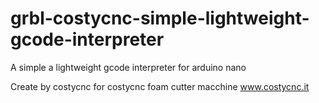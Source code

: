 # grbl-costycnc-simple-lightweight-gcode-interpreter
A simple a lightweight gcode interpreter for arduino nano

Create by costycnc for costycnc foam cutter macchine www.costycnc.it
